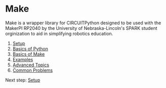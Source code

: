# Make

Make is a wrapper library for CIRCUITPython designed to be used with the
MakerPI RP2040 by the University of Nebraska-Lincoln's SPARK student
orginization to aid in simplifying robotics education.

1. [Setup]
2. [Basics of Python]
3. [Basics of Make]
4. [Examples]
5. [Advanced Topics]
6. [Common Problems]

Next step: [Setup]

[Setup]: doc/setup.md
[Basics of Python]: doc/python.md
[Basics of Make]: doc/make.md
[Examples]: doc/examples.md
[Advanced Topics]: doc/advanced.md
[Common Problems]: doc/help.md
